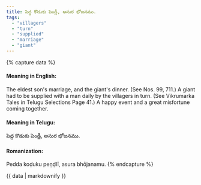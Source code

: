 ```yaml
---
title: పెద్ద కొడుకు పెండ్లీ, అసుర భోజనము.
tags:
  - "villagers"
  - "turn"
  - "supplied"
  - "marriage"
  - "giant"
---
```


{% capture data %}
#### Meaning in English:
The eldest son's marriage, and the giant's dinner.
(See Nos. 99, 711.)
A giant had to be supplied with a man daily by the villagers in turn.
(See Vikrumarka Tales in Telugu Selections Page 41.)
A happy event and a great misfortune coming together.

#### Meaning in Telugu:
పెద్ద కొడుకు పెండ్లీ, అసుర భోజనము.

#### Romanization:
Pedda koḍuku peṇḍlī, asura bhōjanamu.
{% endcapture %}

{{ data | markdownify }}

